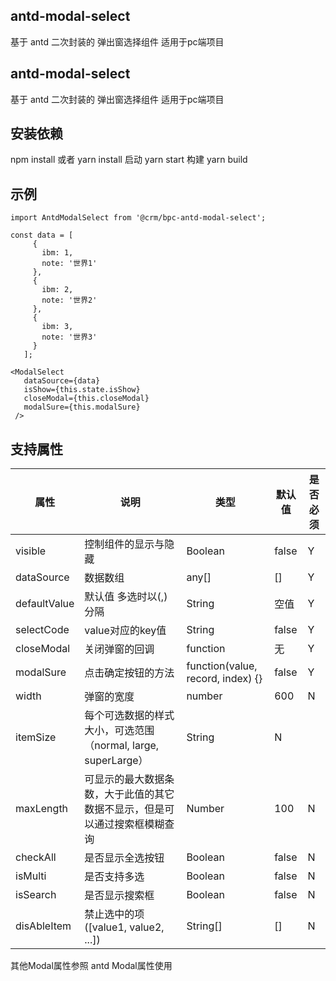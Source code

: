 ## antd-modal-select
基于 antd 二次封装的 弹出窗选择组件 适用于pc端项目

## antd-modal-select
基于 antd 二次封装的 弹出窗选择组件 适用于pc端项目

## 安装依赖
npm install 或者 yarn install
启动 yarn start
构建 yarn build

## 示例
 ```
 import AntdModalSelect from '@crm/bpc-antd-modal-select';
 
 const data = [
      {
        ibm: 1,
        note: '世界1'
      },
      {
        ibm: 2,
        note: '世界2'
      },
      {
        ibm: 3,
        note: '世界3'
      }
    ];

 <ModalSelect 
    dataSource={data} 
    isShow={this.state.isShow} 
    closeModal={this.closeModal} 
    modalSure={this.modalSure}
  />
 ```
## 支持属性

属性 | 说明 | 类型 | 默认值 | 是否必须
-|-|-|-|-
visible | 控制组件的显示与隐藏 | Boolean | false | Y
dataSource | 数据数组 | any[] |  [] | Y
defaultValue | 默认值 多选时以(,)分隔 | String | 空值 | Y 
selectCode | value对应的key值 | String | false | Y
closeModal | 关闭弹窗的回调 | function | 无 | Y
modalSure | 点击确定按钮的方法 | function(value, record, index) {} | false | Y
width | 弹窗的宽度 | number | 600 | N
itemSize | 每个可选数据的样式大小，可选范围（normal, large, superLarge） | String |  N
maxLength | 可显示的最大数据条数，大于此值的其它数据不显示，但是可以通过搜索框模糊查询 | Number | 100 | N
checkAll | 是否显示全选按钮 | Boolean | false | N
isMulti | 是否支持多选 | Boolean | false | N
isSearch | 是否显示搜索框 | Boolean | false | N
disAbleItem | 禁止选中的项([value1, value2, ...]) | String[] | [] | N

其他Modal属性参照 antd Modal属性使用
